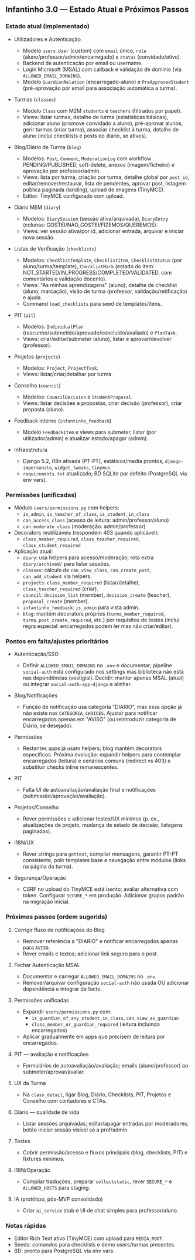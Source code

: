 ## Infantinho 3.0 — Estado Atual e Próximos Passos

### Estado atual (implementado)
- Utilizadores e Autenticação
  - Modelo `users.User` (custom) com `email` único, `role` (aluno/professor/admin/encarregado) e `status` (convidado/ativo).
  - Backend de autenticação por email ou username.
  - Login Microsoft (MSAL) com callback e validação de domínio (via `ALLOWED_EMAIL_DOMAINS`).
  - Modelo `GuardianRelation` (encarregado-aluno) e `PreApprovedStudent` (pré-aprovação por email para associação automática a turma).

- Turmas (`classes`)
  - Modelo `Class` com M2M `students` e `teachers` (filtrados por papel).
  - Views: listar turmas, detalhe de turma (estatísticas básicas), adicionar aluno (promove convidado a aluno), pré-aprovar alunos, gerir turmas (criar turma), associar checklist à turma, detalhe de aluno (inclui checklists e posts do diário, se ativos).

- Blog/Diário de Turma (`blog`)
  - Modelos: `Post`, `Comment`, `ModerationLog` com workflow PENDING/PUBLISHED, soft-delete, anexos (imagem/ficheiro) e aprovação por professor/admin.
  - Views: lista por turma, criação por turma, detalhe global por `post_id`, editar/remover/restaurar, lista de pendentes, aprovar post, listagem pública paginada (landing), upload de imagens (TinyMCE).
  - Editor: TinyMCE configurado com upload.

- Diário MEM (`diary`)
  - Modelos: `DiarySession` (sessão ativa/arquivada), `DiaryEntry` (colunas: GOSTEI/NAO_GOSTEI/FIZEMOS/QUEREMOS).
  - Views: ver sessão ativa/por id, adicionar entrada, arquivar e iniciar nova sessão.

- Listas de Verificação (`checklists`)
  - Modelos: `ChecklistTemplate`, `ChecklistItem`, `ChecklistStatus` (por aluno/turma/template), `ChecklistMark` (estado do item: NOT_STARTED/IN_PROGRESS/COMPLETED/VALIDATED, com comentários e validação docente).
  - Views: "As minhas aprendizagens" (aluno), detalhe de checklist (aluno, marcação), visão de turma (professor, validação/retificação) e ajuda.
  - Command `load_checklists` para seed de templates/itens.

- PIT (`pit`)
  - Modelos: `IndividualPlan` (rascunho/submetido/aprovado/concluído/avaliado) e `PlanTask`.
  - Views: criar/editar/submeter (aluno), listar e aprovar/devolver (professor).

- Projetos (`projects`)
  - Modelos: `Project`, `ProjectTask`.
  - Views: listar/criar/detalhar por turma.

- Conselho (`council`)
  - Modelos: `CouncilDecision` e `StudentProposal`.
  - Views: listar decisões e propostas, criar decisão (professor), criar proposta (aluno).

- Feedback interno (`infantinho_feedback`)
  - Modelo `FeedbackItem` e views para submeter, listar (por utilizador/admin) e atualizar estado/apagar (admin).

- Infraestrutura
  - Django 5.2, i18n ativada (PT-PT), estáticos/media prontos, `django-impersonate`, `widget_tweaks`, `tinymce`.
  - `requirements.txt` atualizado; BD SQLite por defeito (PostgreSQL via env vars).

### Permissões (unificadas)
- Módulo `users/permissions.py` com helpers:
  - `is_admin`, `is_teacher_of_class`, `is_student_in_class`
  - `can_access_class` (acesso de leitura: admin/professor/aluno)
  - `can_moderate_class` (moderação: admin/professor)
- Decorators reutilizáveis (respondem 403 quando aplicável):
  - `class_member_required`, `class_teacher_required`, `class_student_required`
- Aplicação atual:
  - `diary`: usa helpers para acesso/moderação; rota extra `diary/archived/` para listar sessões.
  - `classes`: cálculo de `can_view_class`, `can_create_post`, `can_add_student` via helpers.
  - `projects`: `class_member_required` (listar/detalhe), `class_teacher_required` (criar).
  - `council`: `decision_list` (member), `decision_create` (teacher), `proposal_create` (member).
  - `infantinho_feedback`: `is_admin` para vista admin.
  - `blog`: mantém decorators próprios (`turma_member_required`, `turma_post_create_required`, etc.) por requisitos de testes (inclui regra especial: encarregados podem ler mas não criar/editar).

### Pontos em falta/ajustes prioritários
- Autenticação/SSO
  - Definir `ALLOWED_EMAIL_DOMAINS` no `.env` e documentar; pipeline `social-auth` está configurado nos settings mas biblioteca não está nas dependências (vestigial). Decidir: manter apenas MSAL (atual) ou integrar `social-auth-app-django` e alinhar.

- Blog/Notificações
  - Função de notificação usa categoria "DIARIO", mas essa opção já não existe nas `CATEGORIA_CHOICES`. Ajustar para notificar encarregados apenas em "AVISO" (ou reintroduzir categoria de Diário, se desejado).

- Permissões
  - Restantes apps já usam helpers; blog mantém decorators específicos. Próxima evolução: expandir helpers para contemplar encarregados (leitura) e cenários comuns (redirect vs 403) e substituir checks inline remanescentes.

- PIT
  - Falta UI de autoavaliação/avaliação final e notificações (submissão/aprovação/avaliação).

- Projetos/Conselho
  - Rever permissões e adicionar testes/UX mínimos (p. ex., atualizações de projeto, mudança de estado de decisão, listagens paginadas).

- I18N/UX
  - Rever strings para `gettext`, compilar mensagens, garantir PT-PT consistente; polir templates base e navegação entre módulos (links na página da turma).

- Segurança/Operação
  - CSRF no upload do TinyMCE está isento; avaliar alternativa com token. Configurar `SECURE_*` em produção. Adicionar grupos padrão na migração inicial.

### Próximos passos (ordem sugerida)
1) Corrigir fluxo de notificações do Blog
   - Remover referência a "DIARIO" e notificar encarregados apenas para `AVISO`.
   - Rever emails e textos; adicionar link seguro para o post.

2) Fechar Autenticação MSAL
   - Documentar e carregar `ALLOWED_EMAIL_DOMAINS` no `.env`.
   - Remover/arquivar configuração `social-auth` não usada OU adicionar dependência e integrar de facto.

3) Permissões unificadas
   - Expandir `users/permissions.py` com:
     - `is_guardian_of_any_student_in_class`, `can_view_as_guardian`
     - `class_member_or_guardian_required` (leitura incluindo encarregados)
   - Aplicar gradualmente em apps que precisem de leitura por encarregados.

4) PIT — avaliação e notificações
   - Formulários de autoavaliação/avaliação; emails (aluno/professor) ao submeter/aprovar/avaliar.

5) UX da Turma
   - Na `class_detail`, ligar Blog, Diário, Checklists, PIT, Projetos e Conselho com contadores e CTAs.

6) Diário — qualidade de vida
   - Listar sessões arquivadas; editar/apagar entradas por moderadores; botão iniciar sessão visível só a prof/admin.

7) Testes
   - Cobrir permissão/acesso e fluxos principais (blog, checklists, PIT) e fixtures mínimos.

8) I18N/Operação
   - Compilar traduções, preparar `collectstatic`, rever `SECURE_*` e `ALLOWED_HOSTS` para staging.

9) IA (protótipo, pós-MVP consolidado)
   - Criar `ai_service` stub e UI de chat simples para professor/aluno.

### Notas rápidas
- Editor Rich Text ativo (TinyMCE) com upload para `MEDIA_ROOT`.
- Seeds: comandos para checklists e demo users/turmas presentes.
- BD: pronto para PostgreSQL via env vars.


